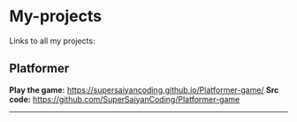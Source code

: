 # **My-projects**
Links to all my projects:
## **Platformer**
**Play the game:** https://supersaiyancoding.github.io/Platformer-game/
**Src code:** https://github.com/SuperSaiyanCoding/Platformer-game

____________________________________________________________________________

